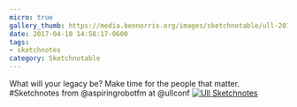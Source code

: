 ```yaml
---
micro: true
gallery_thumb: https://media.bennorris.org/images/sketchnotable/ull-2017/ull-2017-sketchnotes-06.jpg
date: 2017-04-10 14:58:17-0600
tags:
- sketchnotes
category: Sketchnotable
---
```


What will your legacy be? Make time for the people that matter. #Sketchnotes from @aspiringrobotfm at @ullconf [![Ull Sketchnotes](https://media.bennorris.org/images/sketchnotable/ull-2017/ull-2017-sketchnotes-06.jpg)](https://media.bennorris.org/images/sketchnotable/ull-2017/ull-2017-sketchnotes-06.jpg)